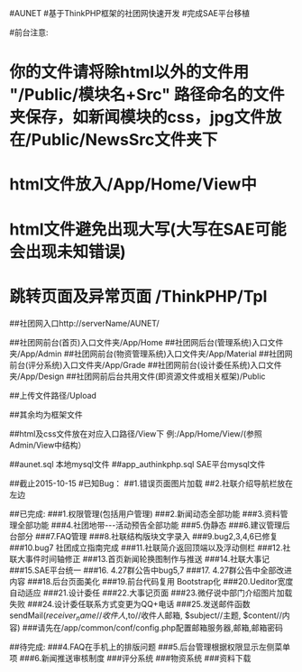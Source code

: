 #AUNET#基于ThinkPHP框架的社团网快速开发#完成SAE平台移植#前台注意:#   你的文件请将除html以外的文件用 "/Public/模块名+Src" 路径命名的文件夹保存，如新闻模块的css，jpg文件放在/Public/NewsSrc文件夹下#   html文件放入/App/Home/View中#   html文件避免出现大写(大写在SAE可能会出现未知错误)#   跳转页面及异常页面  /ThinkPHP/Tpl##社团网入口http://serverName/AUNET/##社团网前台(首页)入口文件夹/App/Home##社团网后台(管理系统)入口文件夹/App/Admin##社团网前台(物资管理系统)入口文件夹/App/Material##社团网前台(评分系统)入口文件夹/App/Grade##社团网前台(设计委任系统)入口文件夹/App/Design##社团网前后台共用文件(即资源文件或相关框架)/Public##上传文件路径/Upload##其余均为框架文件##html及css文件放在对应入口路径/View下 例:/App/Home/View/(参照Admin/View中结构）##aunet.sql  本地mysql文件##app_authinkphp.sql SAE平台mysql文件##截止2015-10-15#已知Bug：##1.错误页面图片加载##2.社联介绍导航栏放在左边##已完成:###1.权限管理(包括用户管理)###2.新闻动态全部功能###3.资料管理全部功能###4.社团地带---活动预告全部功能###5.伪静态###6.建议管理后台部分###7.FAQ管理###8.社联结构版块文字录入###9.bug2,3,4,6已修复###10.bug7 社团成立指南完成###11.社联简介返回顶端以及浮动侧栏###12.社联大事件时间轴修正###13.首页新闻轮换图制作与推送###14.社联大事记###15.SAE平台统一###16. 4.27群公告中bug5,7###17. 4.27群公告中全部改进内容###18.后台页面美化###19.前台代码复用 Bootstrap化###20.Ueditor宽度自动适应###21.设计委任###22.大事记页面###23.微仔说中部门介绍图片加载失败###24.设计委任联系方式变更为QQ+电话###25.发送邮件函数sendMail($receiver_name//收件人,$to//收件人邮箱, $subject//主题, $content//内容)###请先在/app/common/conf/config.php配置邮箱服务器,邮箱,邮箱密码##待完成:###4.FAQ在手机上的排版问题###5.后台管理根据权限显示左侧菜单项###6.新闻推送审核制度###评分系统###物资系统###资料下载